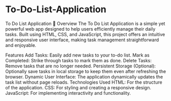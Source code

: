 # To-Do-List-Application

To Do List Application 📝
Overview
The To Do List Application is a simple yet powerful web app designed to help users efficiently manage their daily tasks. Built using HTML, CSS, and JavaScript, this project offers an intuitive and responsive user interface, making task management straightforward and enjoyable.

Features
Add Tasks: Easily add new tasks to your to-do list.
Mark as Completed: Strike through tasks to mark them as done.
Delete Tasks: Remove tasks that are no longer needed.
Persistent Storage (Optional): Optionally save tasks in local storage to keep them even after refreshing the browser.
Dynamic User Interface: The application dynamically updates the task list without page reloads.
Technologies Used
HTML: For the structure of the application.
CSS: For styling and creating a responsive design.
JavaScript: For implementing interactivity and functionality.
